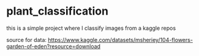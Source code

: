 # plant_classification
this is a simple project where I classify images from a kaggle repos

source for data: 
https://www.kaggle.com/datasets/msheriey/104-flowers-garden-of-eden?resource=download
